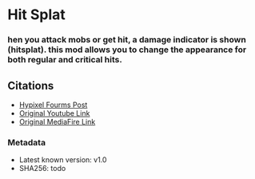 # Hit Splat
### hen you attack mobs or get hit, a damage indicator is shown (hitsplat). this mod allows you to change the appearance for both regular and critical hits.

## Citations 
- [Hypixel Fourms Post](https://hypixel.net/threads/hitsplat-forge-mod-for-skyblock.2595330/)
- [Original Youtube Link](https://youtu.be/0ynZulxMLbk)
- [Original MediaFire Link](http://www.mediafire.com/file/kyeilf6de7tj7wm/Hitsplat_Mod_1.0.jar/file)

### Metadata
- Latest known version: v1.0
- SHA256: todo